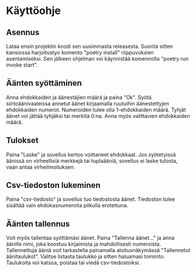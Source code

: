 # Käyttöohje

## Asennus

Lataa ensin projektin koodi sen uusimmasta releasesta.
Suorita sitten kansiossa harjoitustyo komento "poetry install" riippuvuksien asentamiseksi. Sen jälkeen ohjelman voi käynnistää komennolla "poetry run invoke start".

## Äänten syöttäminen
Anna ehdokkaiden ja äänestäjien määrä ja paina "Ok". Syötä siirtoäänivaaleissa annetut äänet kirjaamalla ruutuihin äänestettyjen ehdokkaiden numerot. Numeroiden tulee olla 1–ehdokkaiden määrä. Tyhjät äänet voi jättää tyhjäksi tai merkitä 0:na. Anna myös valittavien ehdokkaiden määrä.

## Tulokset
Paina "Laske" ja sovellus kertoo voittaneet ehdokkaat. Jos syötetyissä äänissä on virheellisiä merkkejä tai tuplaääniä, sovellus ei laske tulosta, vaan antaa virheilmoituksen.

## Csv-tiedoston lukeminen
Paina "csv-tiedosto" ja sovellus tuo tiedostosta äänet. Tiedoston tulee sisältää vain ehdokasnumeroita pilkulla erotettuna.

## Äänten tallennus
Voit myös tallentaa syöttämäsi äänet. Paina "Tallenna äänet..." ja anna äänille nimi, joka koostuu kirjaimista ja mahdollisesti numeroista. Tallennettuja ääniä voit tarkastella painamalla aloitusnäkymässä "Tallennetut äänitaulukot". Valitse listasta taulukko ja sitten haluamasi toiminto. Taulukoita voi katsoa, poistaa tai viedä csv-tiedostoiksi.